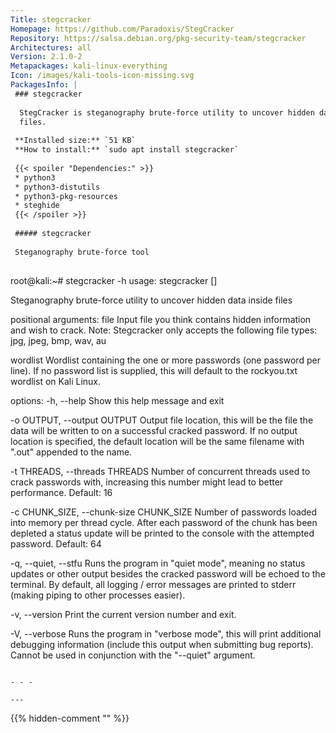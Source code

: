 ```yaml
---
Title: stegcracker
Homepage: https://github.com/Paradoxis/StegCracker
Repository: https://salsa.debian.org/pkg-security-team/stegcracker
Architectures: all
Version: 2.1.0-2
Metapackages: kali-linux-everything 
Icon: /images/kali-tools-icon-missing.svg
PackagesInfo: |
 ### stegcracker
 
  StegCracker is steganography brute-force utility to uncover hidden data inside
  files.
 
 **Installed size:** `51 KB`  
 **How to install:** `sudo apt install stegcracker`  
 
 {{< spoiler "Dependencies:" >}}
 * python3
 * python3-distutils
 * python3-pkg-resources
 * steghide
 {{< /spoiler >}}
 
 ##### stegcracker
 
 Steganography brute-force tool
 
 ```
 root@kali:~# stegcracker -h
 usage: stegcracker <file> [<wordlist>]
 
 Steganography brute-force utility to uncover hidden data inside files
 
 positional arguments:
   file
        Input file you think contains hidden information and wish to crack.
        Note: Stegcracker only accepts the following file types: jpg, jpeg,
        bmp, wav, au
 
   wordlist
        Wordlist containing the one or more passwords (one password per line).
        If no password list is supplied, this will default to the rockyou.txt
        wordlist on Kali Linux.
 
 options:
   -h, --help
        Show this help message and exit
 
   -o OUTPUT, --output OUTPUT
        Output file location, this will be the file the data will be written to
        on a successful cracked password. If no output location is specified,
        the default location will be the same filename with ".out" appended to
        the name.
 
   -t THREADS, --threads THREADS
        Number of concurrent threads used to crack passwords with, increasing
        this number might lead to better performance. Default: 16
 
   -c CHUNK_SIZE, --chunk-size CHUNK_SIZE
        Number of passwords loaded into memory per thread cycle. After each
        password of the chunk has been depleted a status update will be printed
        to the console with the attempted password. Default: 64
 
   -q, --quiet, --stfu
        Runs the program in "quiet mode", meaning no status updates or other
        output besides the cracked password will be echoed to the terminal. By
        default, all logging / error messages are printed to stderr (making
        piping to other processes easier).
 
   -v, --version
        Print the current version number and exit.
 
   -V, --verbose
        Runs the program in "verbose mode", this will print additional
        debugging information (include this output when submitting bug
        reports). Cannot be used in conjunction with the "--quiet" argument.
 ```
 
 - - -
 
---
```

{{% hidden-comment "<!--Do not edit anything above this line-->" %}}
